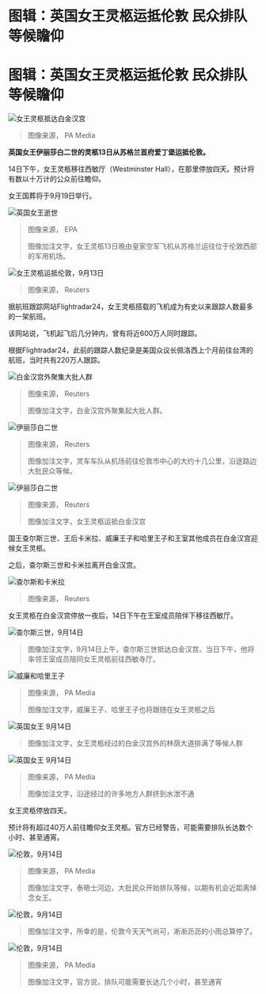 # 图辑：英国女王灵柩运抵伦敦 民众排队等候瞻仰

#  图辑：英国女王灵柩运抵伦敦 民众排队等候瞻仰


![女王灵柩抵达白金汉宫](_126703828_mediaitem126703827.jpg)

> 图像来源，  PA Media

**英国女王伊丽莎白二世的灵柩13日从苏格兰首府爱丁堡运抵伦敦。**

14日下午，女王灵柩移往西敏厅（Westminster Hall），在那里停放四天。预计将有数以十万计的公众前往瞻仰。

女王国葬将于9月19日举行。

![英国女王逝世](_126703830_mediaitem126703829.jpg)

> 图像来源，  EPA
>
> 图像加注文字，女王灵柩13日晚由皇家空军飞机从苏格兰运往位于伦敦西部的军用机场。

![女王灵柩运抵伦敦，9月13日](_126708361_9ada6444-d734-4f5d-bc8d-f9986269938c.jpg)

> 图像来源，  Reuters

据航班跟踪网站Flightradar24，女王灵柩搭载的飞机成为有史以来跟踪人数最多的一架航班。

该网站说，飞机起飞后几分钟内，曾有将近600万人同时跟踪。

根据Flightradar24，此前的跟踪人数纪录是美国众议长佩洛西上个月前往台湾的航班，当时共有220万人跟踪。

![白金汉宫外聚集大批人群](_126704279_palacio_bukingham.png)

> 图像来源，  Reuters
>
> 图像加注文字，白金汉宫外聚集起大批人群。

![伊丽莎白二世](_126703824_mediaitem126703823.jpg)

> 图像来源，  Reuters
>
> 图像加注文字，灵车车队从机场前往伦敦市中心的大约十几公里，沿途路边大批民众等候。

![伊丽莎白二世](_126703826_mediaitem126703825.jpg)

> 图像来源，  Reuters
>
> 图像加注文字，女王灵柩运抵白金汉宫

国王查尔斯三世、王后卡米拉、威廉王子和哈里王子和王室其他成员在白金汉宫迎候女王灵柩。

之后，查尔斯三世和卡米拉离开白金汉宫。

![查尔斯和卡米拉](_126703822_mediaitem126703821.jpg)

> 图像来源，  Reuters

女王灵柩在白金汉宫停放一夜后，14日下午在王室成员陪伴下移往西敏厅。

![查尔斯三世，9月14日](_126708356_4e20dee0-bf0a-4d71-9312-60ce01e50919.jpg)

> 图像加注文字，9月14日上午，查尔斯三世抵达白金汉宫。当日下午，他将率领王室成员陪同女王灵柩前往西敏寺厅。

![威廉和哈里王子](_126708360_5e12a83d-d34b-482b-93a4-97344aa0a832.jpg)

> 图像来源，  PA Media
>
> 图像加注文字，威廉王子、哈里王子也将跟随在女王灵柩之后

![英国女王 9月14日](_126708364_28762ec5-6cbb-4204-a6e8-66bf4b8dfd8e.jpg)

> 图像加注文字，女王灵柩经过的白金汉宫外的林荫大道排满了等候人群

![英国女王 9月14日](_126709216_3eb68f30-84b4-4d7a-a446-28d6c19c82ad.jpg)

> 图像来源，  PA Media
>
> 图像加注文字，沿途经过的许多地方人群挤到水泄不通

女王灵柩停放四天。

预计将有超过40万人前往瞻仰女王灵柩。官方已经警告，可能需要排队长达数个小时、甚至通宵。

![伦敦，9月14日](_126708357_bce46734-c658-4057-bdb9-e1fa2ae674ee.jpg)

> 图像来源，  PA Media
>
> 图像加注文字，泰晤士河边，大批民众开始排队等候，以期有机会近距离悼念女王。

![伦敦，9月14日](_126708359_dae3908a-08f2-46e2-9ddc-afd1ef1c94f1.jpg)

> 图像加注文字，所幸的是，伦敦今天天气尚可，淅淅沥沥的小雨总算停了。

![伦敦，9月14日](_126708358_10eb06fb-e24b-4d16-9629-8b76993b8cb4.jpg)

> 图像来源，  PA Media
>
> 图像加注文字，官方说，排队可能需要长达几个小时，甚至通宵


